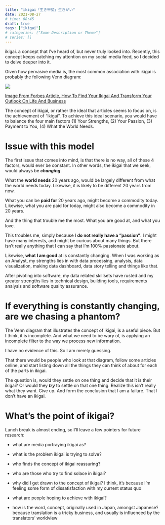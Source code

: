 ```yaml
---
title: "ikigai「生き甲斐」生きがい"
date: 2021-08-27
# time: 08:45
draft: true
tags: ["ikigai"]
# categories: ["Some Description or Theme"]
# series: []
---
```


ikigai. a concept that I’ve heard of, but never truly looked into. Recently, this concept keeps catching my attention on my social media feed, so I decided to delve deeper into it.

Given how pervasive media is, the most common association with ikigai is probably the following Venn diagram:

[![](https://cdn.substack.com/image/fetch/w_1456,c_limit,f_auto,q_auto:good,fl_progressive:steep/https%3A%2F%2Fbucketeer-e05bbc84-baa3-437e-9518-adb32be77984.s3.amazonaws.com%2Fpublic%2Fimages%2Fa1ae5bb0-3204-43d7-92ac-27f33fb9ebf5_640x640.png)](https://cdn.substack.com/image/fetch/f_auto,q_auto:good,fl_progressive:steep/https%3A%2F%2Fbucketeer-e05bbc84-baa3-437e-9518-adb32be77984.s3.amazonaws.com%2Fpublic%2Fimages%2Fa1ae5bb0-3204-43d7-92ac-27f33fb9ebf5_640x640.png)

[Image From Forbes Article, How To Find Your Ikigai And Transform Your Outlook On Life And Business](https://www.forbes.com/sites/chrismyers/2018/02/23/how-to-find-your-ikigai-and-transform-your-outlook-on-life-and-business/?sh=713dcbe2ed44)

The concept of ikigai, or rather the ideal that articles seems to focus on, is the achievement of “ikigai”. To achieve this ideal scenario, you would have to balance the four main factors (1) Your Strengths, (2) Your Passion, (3) Payment to You, (4) What the World Needs.

# Issue with this model

The first issue that comes into mind, is that there is no way, all of these 4 factors, would ever be constant. In other words, the ikigai that we seek, would always be _**changing**_.

What the **world needs** 20 years ago, would be largely different from what the world needs today. Likewise, it is likely to be different 20 years from now.

What you can be **paid for** 20 years ago, might become a commodity today. Likewise, what you are paid for today, might also become a commodity in 20 years.

And the thing that trouble me the most. What you are good at, and what you love.

This troubles me, simply because I **do not really have a “passion”**. I might have many interests, and might be curious about many things. But there isn’t really anything that I can say that I’m 100% passionate about.

Likewise, **what I am good** at is constantly changing. When I was working as an Analyst, my strengths lies in with data processing, analysis, data visualization, making data dashboard, data story telling and things like that.

After pivoting into software, my data related skillsets have rusted and my greater strengths lies in technical design, building tools, requirements analysis and software quality assurance.

# If everything is constantly changing, are we chasing a phantom?

The Venn diagram that illustrates the concept of ikigai, is a useful piece. But I think, it is incomplete. And what we need to be wary of, is applying an incomplete filter to the way we process new information.

I have no evidence of this. So I am merely guessing.

That there would be people who look at that diagram, follow some articles online, and start listing down all the things they can think of about for each of the parts in ikigai.

The question is, would they settle on one thing and decide that it is their ikigai? Or would they _**try**_ to settle on that one thing. Realize this isn’t really what they want. Give up. And form the conclusion that I am a failure. That I don’t have an ikigai.

# What’s the point of ikigai?

Lunch break is almost ending, so I’ll leave a few pointers for future research:

-   what are media portraying ikigai as?
    
-   what is the problem ikigai is trying to solve?
    
-   who finds the concept of ikigai reassuring?
    
-   who are those who try to find solace in ikigai?
    
-   why did I get drawn to the concept of ikigai? I think, it’s because I’m feeling some form of dissatisfaction with my current status quo
    
-   what are people hoping to achieve with ikigai?
    
-   how is the word, concept, originally used in Japan, amongst Japanese? because translation is a tricky business, and usually is influenced by the translators’ worldview